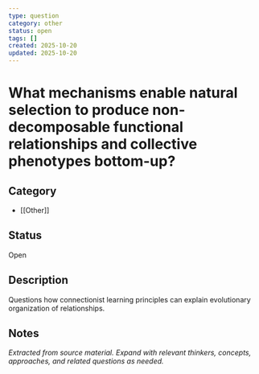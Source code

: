 ```yaml
---
type: question
category: other
status: open
tags: []
created: 2025-10-20
updated: 2025-10-20
---
```


# What mechanisms enable natural selection to produce non-decomposable functional relationships and collective phenotypes bottom-up?

## Category

- [[Other]]

## Status

Open

## Description

Questions how connectionist learning principles can explain evolutionary organization of relationships.

## Notes

*Extracted from source material. Expand with relevant thinkers, concepts, approaches, and related questions as needed.*
